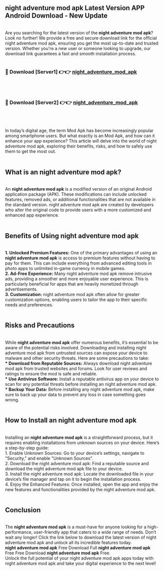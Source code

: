 ## night adventure mod apk Latest Version APP Android Download - New Update
<br>
Are you searching for the latest version of the <strong>night adventure mod apk</strong>? Look no further! We provide a free and secure download link for the official night adventure mod apk, ensuring you get the most up-to-date and trusted version. Whether you're a new user or someone looking to upgrade, our download link guarantees a fast and smooth installation process.
<br>
<br>
<h3>🔴 Download [Server1] 👉👉 <a href="https://modyolo.store/night+adventure+mod+apk">night_adventure_mod_apk</a></h3><br>
<br>
<h3>🔴 Download [Server2] 👉👉 <a href="https://modyolo.store/night+adventure+mod+apk">night_adventure_mod_apk</a></h3><br>
<br>
<br>
In today’s digital age, the term Mod Apk has become increasingly popular among smartphone users. But what exactly is an Mod Apk, and how can it enhance your app experience? This article will delve into the world of night adventure mod apk, exploring their benefits, risks, and how to safely use them to get the most out.
<br>
<br>
<h2>What is an night adventure mod apk?</h2>
<br>
An <strong>night adventure mod apk</strong> is a modified version of an original Android application package (APK). These modifications can include unlocked features, removed ads, or additional functionalities that are not available in the standard version. night adventure mod apk are created by developers who alter the original code to provide users with a more customized and enhanced app experience.
<br>
<br>
<h2>Benefits of Using night adventure mod apk</h2>
<br>
<strong> 1. Unlocked Premium Features:</strong> One of the primary advantages of using an <strong>night adventure mod apk</strong> is access to premium features without having to pay for them. This can include everything from advanced editing tools in photo apps to unlimited in-game currency in mobile games.
<br>
<strong> 2. Ad-Free Experience:</strong> Many night adventure mod apk remove intrusive ads, providing a smoother and more enjoyable user experience. This is particularly beneficial for apps that are heavily monetized through advertisements.
<br>
<strong> 3. Customization:</strong> night adventure mod apk often allow for greater customization options, enabling users to tailor the app to their specific needs and preferences.
<br>
<br>
<h2>Risks and Precautions</h2>
<br>
While <strong>night adventure mod apk</strong> offer numerous benefits, it’s essential to be aware of the potential risks involved. Downloading and installing night adventure mod apk from untrusted sources can expose your device to malware and other security threats. Here are some precautions to take:
<br>
<strong> * Download from Reputable Sources:</strong> Always download night adventure mod apk from trusted websites and forums. Look for user reviews and ratings to ensure the mod is safe and reliable.
<br>
<strong> * Use Antivirus Software:</strong> Install a reputable antivirus app on your device to scan for any potential threats before installing an night adventure mod apk.
<br>
<strong> * Backup Your Data:</strong> Before installing any night adventure mod apk, make sure to back up your data to prevent any loss in case something goes wrong.
<br>
<br>
<h2>How to Install an night adventure mod apk</h2>
<br>
Installing an <strong>night adventure mod apk</strong> is a straightforward process, but it requires enabling installations from unknown sources on your device. Here’s a step-by-step guide:
<br>
 1. Enable Unknown Sources: Go to your device’s settings, navigate to "Security," and enable "Unknown Sources".
<br>
 2. Download the night adventure mod apk: Find a reputable source and download the night adventure mod apk file to your device.
<br>
 3. Install the night adventure mod apk: Locate the downloaded file in your device’s file manager and tap on it to begin the installation process.
<br>
 4. Enjoy the Enhanced Features: Once installed, open the app and enjoy the new features and functionalities provided by the night adventure mod apk.
<br>
<br>
<h2><strong>Conclusion</strong></h2>
<br>
The <strong>night adventure mod apk</strong> is a must-have for anyone looking for a high-performance, user-friendly app that caters to a wide range of needs. Don’t wait any longer! Click the link below to download the latest version of night adventure mod apk and unlock all its incredible features today.
<br>
<strong>night adventure mod apk</strong> Free Download Full <strong>night adventure mod apk</strong> Free Free Download <strong>night adventure mod apk</strong> Free.
<br>
Unlock the full potential of your night adventure mod apk apps today with night adventure mod apk and take your digital experience to the next level!